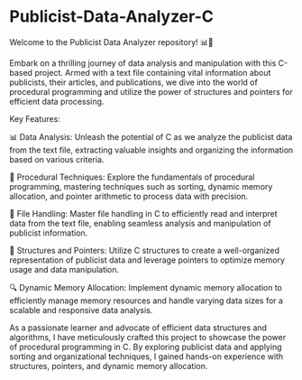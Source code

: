 # Publicist-Data-Analyzer-C

Welcome to the Publicist Data Analyzer repository! 📊📝

Embark on a thrilling journey of data analysis and manipulation with this C-based project. Armed with a text file containing vital information about publicists, their articles, and publications, we dive into the world of procedural programming and utilize the power of structures and pointers for efficient data processing.

Key Features:

📊 Data Analysis: Unleash the potential of C as we analyze the publicist data from the text file, extracting valuable insights and organizing the information based on various criteria.

📝 Procedural Techniques: Explore the fundamentals of procedural programming, mastering techniques such as sorting, dynamic memory allocation, and pointer arithmetic to process data with precision.

📁 File Handling: Master file handling in C to efficiently read and interpret data from the text file, enabling seamless analysis and manipulation of publicist information.

🚀 Structures and Pointers: Utilize C structures to create a well-organized representation of publicist data and leverage pointers to optimize memory usage and data manipulation.

🔍 Dynamic Memory Allocation: Implement dynamic memory allocation to efficiently manage memory resources and handle varying data sizes for a scalable and responsive data analysis.

As a passionate learner and advocate of efficient data structures and algorithms, I have meticulously crafted this project to showcase the power of procedural programming in C. By exploring publicist data and applying sorting and organizational techniques, I gained hands-on experience with structures, pointers, and dynamic memory allocation.